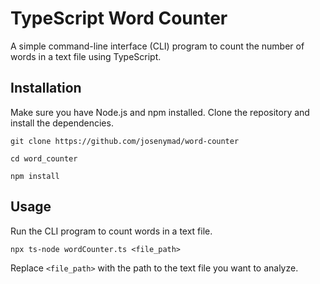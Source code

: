 # TypeScript Word Counter

A simple command-line interface (CLI) program to count the number of words in a text file using TypeScript.

## Installation

Make sure you have Node.js and npm installed. Clone the repository and install the dependencies.

```
git clone https://github.com/josenymad/word-counter

cd word_counter

npm install
```

## Usage

Run the CLI program to count words in a text file.

`npx ts-node wordCounter.ts <file_path>`

Replace `<file_path>` with the path to the text file you want to analyze.
